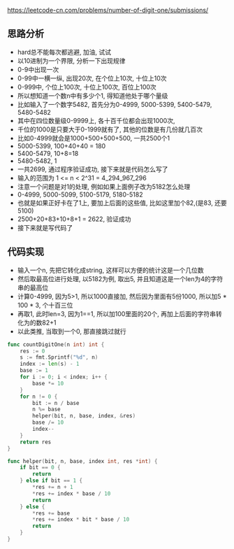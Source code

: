 https://leetcode-cn.com/problems/number-of-digit-one/submissions/

## 思路分析
- hard总不能每次都逃避, 加油, 试试
- 以10进制为一个界限, 分析一下出现规律
- 0-9中出现一次
- 0-99中一横一纵, 出现20次, 在个位上10次, 十位上10次
- 0-999中, 个位上100次, 十位上100次, 百位上100次
- 所以想知道一个数n中有多少个1, 得知道他处于哪个量级
- 比如输入了一个数字5482, 首先分为0-4999, 5000-5399, 5400-5479, 5480-5482
- 其中在四位数量级0-9999上, 各十百千位都会出现1000次,
- 千位的1000是只要大于0-1999就有了, 其他的位数是有几份就几百次
- 比如0-4999就会是1000+500+500+500, 一共2500个1
- 5000-5399, 100+40+40 = 180
- 5400-5479, 10+8=18
- 5480-5482, 1
- 一共2699, 通过程序验证成功, 接下来就是代码怎么写了
- 输入的范围为 1 <= n < 2^31 = 4_294_967_296
- 注意一个问题是对1的处理, 例如如果上面例子改为5182怎么处理
- 0-4999, 5000-5099, 5100-5179, 5180-5182
- 也就是如果正好卡在了1上, 要加上后面的这些值, 比如这里加个82,(是83, 还要5100)
- 2500+20+83+10+8+1 = 2622, 验证成功
- 接下来就是写代码了

## 代码实现
- 输入一个n, 先把它转化成string, 这样可以方便的统计这是一个几位数
- 然后取最高位进行处理, 以5182为例, 取出5, 并且知道这是一个len为4的字符串的最高位
- 计算0-4999, 因为5>1, 所以1000直接加, 然后因为里面有5份1000, 所以加5 * 100 * 3, 个十百三位
- 再取1, 此时len=3, 因为1==1, 所以加100里面的20个, 再加上后面的字符串转化为的数82+1
- 以此类推, 当取到一个0, 那直接跳过就行
```go
func countDigitOne(n int) int {
	res := 0
	s := fmt.Sprintf("%d", n)
	index := len(s) - 1
	base := 1
	for i := 0; i < index; i++ {
		base *= 10
	}
	for n != 0 {
		bit := n / base
		n %= base
		helper(bit, n, base, index, &res)
		base /= 10
		index--
	}
	return res
}

func helper(bit, n, base, index int, res *int) {
	if bit == 0 {
		return
	} else if bit == 1 {
		*res += n + 1
		*res += index * base / 10
		return
	} else {
		*res += base
		*res += index * bit * base / 10
		return
	}
}
```